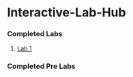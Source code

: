 # Interactive-Lab-Hub

### Completed Labs 

1. [Lab 1](https://github.com/sandraebirim/IDD-Fa18-Lab1/blob/master/README.md)


### Completed Pre Labs 
